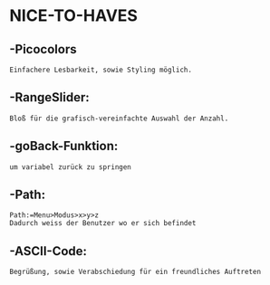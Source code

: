 # NICE-TO-HAVES

## -Picocolors
    Einfachere Lesbarkeit, sowie Styling möglich.
## -RangeSlider:
    Bloß für die grafisch-vereinfachte Auswahl der Anzahl.

## -goBack-Funktion:
    um variabel zurück zu springen
## -Path:
    Path:=Menu>Modus>x>y>z
    Dadurch weiss der Benutzer wo er sich befindet 

## -ASCII-Code:
    Begrüßung, sowie Verabschiedung für ein freundliches Auftreten